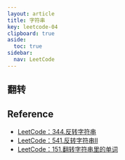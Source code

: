 ```yaml
---
layout: article
title: 字符串
key: leetcode-04
clipboard: true
aside:
  toc: true
sidebar:
  nav: LeetCode
---
```


## 翻转

## Reference

- [LeetCode：344.反转字符串](https://www.bilibili.com/video/BV1fV4y17748/?spm_id_from=333.788&vd_source=7a2542c6c909b3ee1fab551277360826)
- [LeetCode：541.反转字符串II](https://www.bilibili.com/video/BV1dT411j7NN/?spm_id_from=333.788&vd_source=7a2542c6c909b3ee1fab551277360826)
- [LeetCode：151.翻转字符串里的单词](https://www.bilibili.com/video/BV1uT41177fX/?spm_id_from=333.788&vd_source=7a2542c6c909b3ee1fab551277360826)